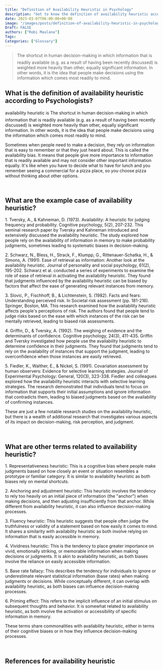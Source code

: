 ```yaml
---
title: "Definition of Availability Heuristic in Psychology"
description: "Get to know the definition of availability heuristic according to psychologists."
date: 2023-03-07T06:00:00+00:00
image: "/images/posts/definition-of-availability-heuristic-in-psychology.jpg"
Draft: FALSE
authors: ["Robi Maulana"]
Tags: 
Categories: ["Glossary"]
---
```






> The shortcut in human decision-making in which information that is readily available (e.g. as a result of having been recently discussed) is weighted more heavily than other, equally significant information. In other words, it is the idea that people make decisions using the information which comes most readily to mind.

## What is the definition of availability heuristic according to Psychologists?

availability heuristic is The shortcut in human decision-making in which information that is readily available (e.g. as a result of having been recently discussed) is weighted more heavily than other, equally significant information. In other words, it is the idea that people make decisions using the information which comes most readily to mind.

Sometimes when people need to make a decision, they rely on information that is easy to remember or that they just heard about. This is called the availability bias. It means that people give more importance to information that is readily available and may not consider other important information equally. It's like when you have to decide what to have for lunch and you remember seeing a commercial for a pizza place, so you choose pizza without thinking about other options.

 

## What are the example case of availability heuristic?

1\. Tversky, A., & Kahneman, D. (1973). Availability: A heuristic for judging frequency and probability. Cognitive psychology, 5(2), 207-232. This seminal research paper by Tversky and Kahneman introduced and extensively discussed the availability heuristic. The study explored how people rely on the availability of information in memory to make probability judgments, sometimes leading to systematic biases in decision-making.

2\. Schwarz, N., Bless, H., Strack, F., Klumpp, G., Rittenauer-Schatka, H., & Simons, A. (1991). Ease of retrieval as information: Another look at the availability heuristic. Journal of personality and social psychology, 61(2), 195-202. Schwarz et al. conducted a series of experiments to examine the role of ease of retrieval in activating the availability heuristic. They found that judgments influenced by the availability heuristic can be biased by factors that affect the ease of generating relevant instances from memory.

3\. Slovic, P., Fischhoff, B., & Lichtenstein, S. (1982). Facts and fears: Understanding perceived risk. In Societal risk assessment (pp. 181-216). Springer, Boston, MA. This research examined how the availability heuristic affects people's perceptions of risk. The authors found that people tend to judge risks based on the ease with which instances of the risk can be mentally retrieved, leading to biased risk assessments.

4\. Griffin, D., & Tversky, A. (1992). The weighing of evidence and the determinants of confidence. Cognitive psychology, 24(3), 411-435. Griffin and Tversky investigated how people use the availability heuristic to determine confidence in their judgments. They found that judgments tend to rely on the availability of instances that support the judgment, leading to overconfidence when those instances are easily retrieved.

5\. Fiedler, K., Walther, E., & Nickel, S. (1991). Covariation assessment by human observers: Evidence for selective learning strategies. Journal of Experimental Psychology: General, 120(3), 323-338. Fiedler and colleagues explored how the availability heuristic interacts with selective learning strategies. The research demonstrated that individuals tend to focus on information that supports their initial assumptions and ignore information that contradicts them, leading to biased judgments based on the availability of confirming instances.

These are just a few notable research studies on the availability heuristic, but there is a wealth of additional research that investigates various aspects of its impact on decision-making, risk perception, and judgment.

 

## What are other terms related to availability heuristic?

1\. Representativeness heuristic: This is a cognitive bias where people make judgments based on how closely an event or situation resembles a prototype or familiar category. It is similar to availability heuristic as both biases rely on mental shortcuts.

2\. Anchoring and adjustment heuristic: This heuristic involves the tendency to rely too heavily on an initial piece of information (the "anchor") when making decisions, and then adjusting insufficiently from that anchor. While different from availability heuristic, it can also influence decision-making processes.

3\. Fluency heuristic: This heuristic suggests that people often judge the truthfulness or validity of a statement based on how easily it comes to mind. It shares a similarity with availability heuristic as both involve relying on information that is easily accessible in memory.

4\. Vividness heuristic: This is the tendency to place greater importance on vivid, emotionally striking, or memorable information when making decisions or judgments. It is akin to availability heuristic, as both biases involve the reliance on easily accessible information.

5\. Base rate fallacy: This describes the tendency for individuals to ignore or underestimate relevant statistical information (base rates) when making judgments or decisions. While conceptually different, it can overlap with availability heuristic, as both biases can influence decision-making processes.

6\. Priming effect: This refers to the implicit influence of an initial stimulus on subsequent thoughts and behavior. It is somewhat related to availability heuristic, as both involve the activation or accessibility of specific information in memory.

These terms share commonalities with availability heuristic, either in terms of their cognitive biases or in how they influence decision-making processes.

 

## References for availability heuristic
